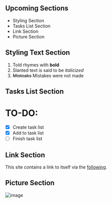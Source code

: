 ## Upcoming Sections
- Styling Section
- Tasks List Section
- Link Section
- Picture Section

## Styling Text Section

1. Told rhymes with **bold**
2. Slanted text is said to be *italicized*
3. ~~Misteaks~~ Mistakes were not made

## Tasks List Section
# TO-DO: 
- [x] Create task list
- [x] Add to task list
- [ ] Finish task list

## Link Section

This site contains a link to itself via the [following](https://asherbav.github.io/).


## Picture Section

![image](https://user-images.githubusercontent.com/60761222/103721100-b7535780-4f81-11eb-90c5-88ea35677137.png)

